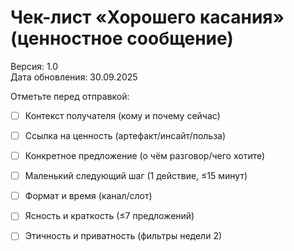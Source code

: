 # Чек-лист «Хорошего касания» (ценностное сообщение)

Версия: 1.0  
Дата обновления: 30.09.2025

Отметьте перед отправкой:
- [ ] Контекст получателя (кому и почему сейчас)
- [ ] Ссылка на ценность (артефакт/инсайт/польза)
- [ ] Конкретное предложение (о чём разговор/чего хотите)
- [ ] Маленький следующий шаг (1 действие, ≤15 минут)
- [ ] Формат и время (канал/слот)
- [ ] Ясность и краткость (≤7 предложений)
- [ ] Этичность и приватность (фильтры недели 2)

